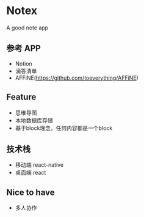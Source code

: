 # Notex

A good note app

## 参考 APP

- Notion
- 滴答清单
- AFFiNE(<https://github.com/toeverything/AFFiNE>)

## Feature

- 思维导图
- 本地数据库存储
- 基于block理念，任何内容都是一个block

## 技术栈

- 移动端 react-native
- 桌面端 react

## Nice to have

- 多人协作
